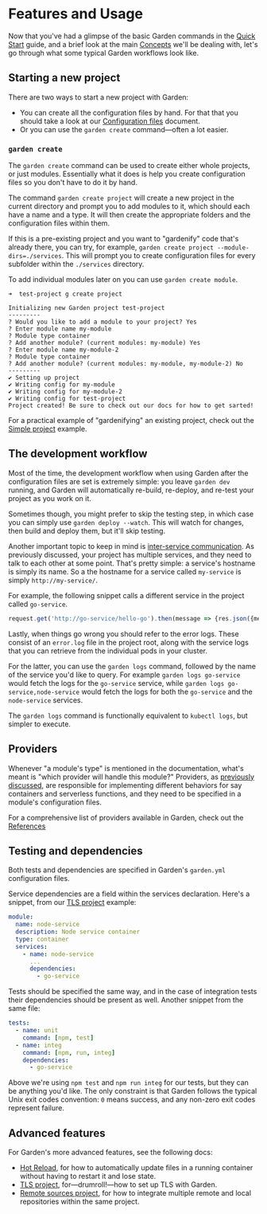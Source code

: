 # Features and Usage

Now that you've had a glimpse of the basic Garden commands in the [Quick Start](./basics/quick-start.md) guide, and a brief look at the main [Concepts](../basics/concepts.md) we'll be dealing with, let's go through what some typical Garden workflows look like.

## Starting a new project

There are two ways to start a new project with Garden:

- You can create all the configuration files by hand. For that that you should take a look at our [Configuration files](./configuration-files.md) document.
- Or you can use the `garden create` command—often a lot easier.

### `garden create`

The `garden create` command can be used to create either whole projects, or just modules. Essentially what it does is help you create configuration files so you don't have to do it by hand.

The command `garden create project` will create a new project in the current directory and prompt you to add modules to it, which should each have a name and a type. It will then create the appropriate folders and the configuration files within them.

If this is a pre-existing project and you want to "gardenify" code that's already there, you can try, for example, `garden create project --module-dirs=./services`. This will prompt you to create configuration files for every subfolder within the `./services` directory.

To add individual modules later on you can use `garden create module`.

```
➜  test-project g create project

Initializing new Garden project test-project
---------
? Would you like to add a module to your project? Yes
? Enter module name my-module
? Module type container
? Add another module? (current modules: my-module) Yes
? Enter module name my-module-2
? Module type container
? Add another module? (current modules: my-module, my-module-2) No
---------
✔ Setting up project
✔ Writing config for my-module
✔ Writing config for my-module-2
✔ Writing config for test-project
Project created! Be sure to check out our docs for how to get sarted!
```

For a practical example of "gardenifying" an existing project, check out the [Simple project](../examples/simple-project.md) example.

## The development workflow

Most of the time, the development workflow when using Garden after the configuration files are set is extremely simple: you leave `garden dev` running, and Garden will automatically re-build, re-deploy, and re-test your project as you work on it.

Sometimes though, you might prefer to skip the testing step, in which case you can simply use `garden deploy --watch`. This will watch for changes, then build and deploy them, but it'll skip testing.

Another important topic to keep in mind is [inter-service communication](../basics/concepts.md#how-inter-service-communication-works). As previously discussed, your project has multiple services, and they need to talk to each other at some point. That's pretty simple: a service's hostname is simply its name. So a the hostname for a service called `my-service` is simply `http://my-service/`.

For example, the following snippet calls a different service in the project called `go-service`.

```js
request.get('http://go-service/hello-go').then(message => {res.json({message})})
```

Lastly, when things go wrong you should refer to the error logs. These consist of an `error.log` file in the project root, along with the service logs that you can retrieve from the individual pods in your cluster.

For the latter, you can use the `garden logs` command, followed by the name of the service you'd like to query. For example `garden logs go-service` would fetch the logs for the `go-service` service, while `garden logs go-service,node-service` would fetch the logs for both the `go-service` and the `node-service` services.

The `garden logs` command is functionally equivalent to `kubectl logs`, but simpler to execute.

## Providers

Whenever "a module's type" is mentioned in the documentation, what's meant is "which provider will handle this module?" Providers, as [previously discussed](../basics/concepts.md), are responsible for implementing different behaviors for say containers and serverless functions, and they need to be specified in a module's configuration files.

For a comprehensive list of providers available in Garden, check out the [References](../reference/README.md)


## Testing and dependencies

Both tests and dependencies are specified in Garden's `garden.yml` configuration files.

Service dependencies are a field within the services declaration. Here's a snippet, from our [TLS project](../examples/tls-project.md) example:

```yaml
module:
  name: node-service
  description: Node service container
  type: container
  services:
    - name: node-service
      ...
      dependencies:
        - go-service
```

Tests should be specified the same way, and in the case of integration tests their dependencies should be present as well. Another snippet from the same file:

```yaml
tests:
  - name: unit
    command: [npm, test]
  - name: integ
    command: [npm, run, integ]
    dependencies:
      - go-service
```

Above we're using `npm test` and `npm run integ` for our tests, but they can be anything you'd like. The only constraint is that Garden follows the typical Unix exit codes convention: `0` means success, and any non-zero exit codes represent failure.

## Advanced features

For Garden's more advanced features, see the following docs:

- [Hot Reload](./hot-reload.md), for how to automatically update files in a running container without having to restart it and lose state.
- [TLS project](../examples/tls-project.md), for—drumroll!—how to set up TLS with Garden.
- [Remote sources project](../examples/remote-sources.md), for how to integrate multiple remote and local repositories within the same project.
